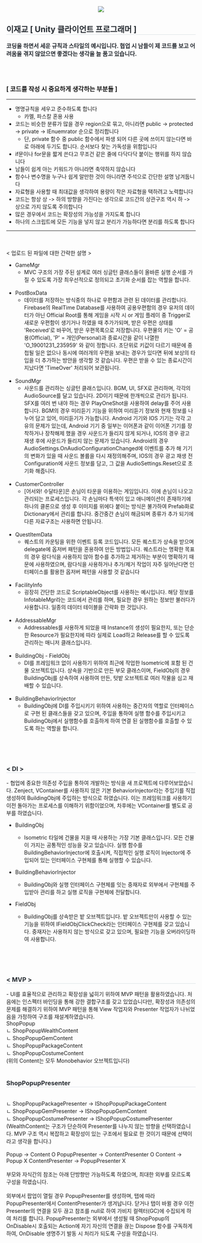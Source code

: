 <div align= "center">
    <img src="https://capsule-render.vercel.app/api?type=rounded&color=bbf1c9&height=120&text=Style%20참조용%20Code%20입니다&animation=fadeIn&fontColor=2a2727&fontSize=40" />
    </div>
    <div style="text-align: left;"> 
    <h2 style="border-bottom: 1px solid #d8dee4; color: #282d33;"> 이재교 [ Unity 클라이언트 프로그래머 ] </h2>  
    <div style="font-weight: 700; font-size: 15px; text-align: left; color: #282d33;">코딩을 하면서 세운 규칙과 스타일의 예시입니다. 협업 시 남들이 제 코드를 보고 어려움을 겪지 않았으면 좋겠다는 생각을 늘 품고 있습니다.</li> </div> 
    </div>

<br><br>
### [ 코드를 작성 시 중요하게 생각하는 부분들 ]
-----------------------
* 명명규칙을 세우고 준수하도록 합니다 <br>
  - 카멜, 파스칼 혼용 사용
* 코드는 비슷한 분류가 많을 경우 region으로 묶고, 아니라면 public -> protected -> private -> IEnuemrator 순으로 정리합니다 <br>
  - 단, private 함수 중 public 함수에서 파생 되어 다른 곳에 쓰이지 않는다면 바로 아래에 두기도 합니다. 순서보다 찾는 가독성을 위함입니다
* if문이나 for문을 짧게 쓴다고 무조건 같은 줄에 다닥다닥 붙이는 행위를 하지 않습니다
* 남들이 쉽게 아는 키워드가 아니라면 축약하지 않습니다
* 함수나 변수명을 누구나 쉽게 알만한 것이 아니라면 주석으로 간단한 설명 남겨둡니다
* 자료형을 사용할 때 최대값을 생각하여 용량이 작은 자료형을 택하려고 노력합니다
* 코드는 항상 상 -> 하의 방향을 가진다는 생각으로 코드간의 상관구조 역시 하 -> 상으로 가지 않도록 주의합니다
* 많은 경우에서 코드는 확장성의 가능성을 가지도록 합니다
* 하나의 스크립트에 모든 기능을 넣지 않고 분리가 가능하다면 분리를 하도록 합니다
---------------------
<br><br>
< 업로드 된 파일에 대한 간략한 설명 >
* GameMgr <br>
  - MVC 구조의 가장 주된 설계로 여러 싱글턴 클래스들이 올바른 실행 순서를 가질 수 있도록 가장 최우선적으로 정의되고 초기화 순서를 잡는 역할을 합니다.
<br><br>
* PostBoxData <br>
  - 데이터를 저장하는 방식중의 하나로 우편함과 관련 된 데이터를 관리합니다. Firebase의 RealTime Database를 사용하여 공용우편함의 경우
  유저의 데이터가 아닌 Official Root를 통해 게임을 시작 시 or 게임 플레이 중 Trigger로 새로운 우편함이 생기거나 하였을 때 추가가되며,
  받은 우편은 상태를 'Received'로 바꾸어, 받은 우편목록으로 저장합니다. 우편물의 키는 'O' = 공용(Official), 'P' = 개인(Personal)과
  종료시간을 같이 나열한 'O_19001231_235959' 와 같이 정합니다. 초단위로 키값이 다르기 때문에 중첩될 일은 없으나 동시에 여러개의 우편을 보내는
  경우가 있다면 뒤에 보상의 타입을 더 추가하는 방안을 생각할 것 같습니다. 우편은 받을 수 있는 종료시간이 지났다면 'TimeOver' 처리되어 보관됩니다.
<br><br>
* SoundMgr <br>
  - 사운드를 관리하는 싱글턴 클래스입니다. BGM, UI, SFX로 관리하며, 각각의 AudioSource를 달고 있습니다. 2D이기 때문에 한개씩으로 관리가 됩니다.
  SFX를 여러 번 내야 하는 경우 PlayOneShot을 사용하여 delay를 주어 사용합니다. BGM의 경우 미리듣기 기능을 위하여 미리듣기 정보와 현재 정보를
  나누어 담고 있어, 미리듣기가 가능합니다.
  Android 기기와 IOS 기기는 각각 고유의 문제가 있는데, Android 기기 중 일부는 이어폰과 같이 이어폰 기기를 장착하거나 장착해제 했을 경우
  사운드가 들리지 않게 되거나, IOS의 경우 광고 재생 후에 사운드가 들리지 않는 문제가 있습니다.
  Android의 경우 AudioSettings.OnAudioConfigurationChanged에 이벤트를 추가 해 기기의 변화가 있을 때 사운드 볼륨을 다시 재정의해주며,
  IOS의 경우 광고 재생 전 Configuration에 사운드 정보를 담고, 그 값을 AudioSettings.Reset으로 초기화 해줍니다.
<br><br>
* CustomerController <br>
  - [어서와! 수달타운]은 손님이 타운을 이용하는 게임입니다. 이에 손님이 나오고 관리되는 프로세스입니다. 각 손님마다 특색이 있고 애니메이션이 존재하기에
  하나의 클론으로 생성 후 이미지를 위에다 붙이는 방식은 불가하여 Prefab화로 Dictionary에서 관리를 합니다. 중간중간 손님이 해금되며 종류가 추가 되기에
  다른 자료구조는 사용하면 안됩니다.
<br><br>
* QuestItemData
  - 퀘스트의 카운팅을 위한 이벤트 등록 코드입니다. 모든 퀘스트가 상속을 받으며 delegate에 옵저버 패턴을 혼용하여 만든 방법입니다. 퀘스트라는 명확한 목표의 경우
  람다식을 사용하지 않아 함수를 추가하고 제거하는 부분이 명확하기 때문에 사용하였으며, 람다식을 사용하거나 추가/제거 작업이 자주 일어난다면
  인터페이스를 활용한 옵저버 패턴을 사용할 것 같습니다
<br><br>
* FacilityInfo <br>
  - 굉장히 간단한 코드로 ScriptableObject를 사용하는 예시입니다. 해당 정보를 InfotableMgr라는 코드에서 관리를 하며, 필요한 경우
  원하는 정보만 불러다가 사용합니다. 일종의 데이터 테이블을 간략화 한 것입니다.
<br><br>
* AddressableMgr <br>
  - Addressables를 사용하게 되었을 때 Instance의 생성이 필요한지, 또는 단순한 Resource가 필요한지에 따라 실제로 Load하고 Release를
    할 수 있도록 관리하는 매니저 클래스입니다.
<br><br>
* BuildingObj - FieldObj <br>
  - DI를 프레임워크 없이 사용하기 위하여 최근에 작업한 Isometric에 포함 된 건물 오브젝트입니다. 상속을 기반으로 만든 부모 클래스이며,
    FieldObj의 경우 BuildingObj를 상속하여 사용하여 만든, 텃밭 오브젝트로 여러 작물을 심고 재배할 수 있습니다.
<br><br>
* BuildingBehaviorInjector <br>
  - BuildingObj에 DI를 주입시키기 위하여 사용하는 중간자의 역할로 인터페이스로 구현 된 클래스들을 갖고 있으며, 주입을 통하여 실행 함수를
    주입시키고 BuildingObj에서 실행함수를 호출하게 하여 연결 된 실행함수를 호출할 수 있도록 하는 역할을 합니다.

<br><br><br>
<h3 style="border-bottom: 1px solid #d8dee4; color: #282d33;"> < DI > </h3>
- 협업에 중요한 의존성 주입을 통하여 개발하는 방식을 새 프로젝트에 다루어보았습니다. Zenject, VContainer를 사용하지 않은 기본 BehaviorInjector라는 주입기를
직접 생성하여 BuildingObj에 주입하는 방식으로 하였습니다. 이는 프레임워크를 사용하기 이전 돌아가는 프로세스를 이해하기 위함이었으며, 차후에는 VContainer를 별도로
공부를 하였습니다.

* BuildingObj <br>
  - Isometric 타일에 건물을 지을 때 사용하는 가장 기본 클래스입니다. 모든 건물이 가지는 공통적인 성능을 갖고 있습니다. 실행 함수를 BuildingBehaviorInjector에 호출시켜,
    직접적인 실행 로직이 Injector에 주입되어 있는 인터페이스 구현체를 통해 실행할 수 있습니다.

* BuildingBehaviorInjector <br>
  - BuildingObj와 실행 인터페이스 구현체를 잇는 중재자로 외부에서 구현체를 주입받아 관리를 하고 실행 로직을 구현체에 전달합니다.
 
* FieldObj <br>
  - BuildingObj를 상속받은 밭 오브젝트입니다. 밭 오브젝트만이 사용할 수 있는 기능을 위하여 IFieldObjClickCheck라는 인터페이스 구현체를 갖고 있습니다. 중재자는
    사용하지 않는 방식으로 갖고 있으며, 필요한 기능을 오버라이딩하여 사용합니다.

<br><br><br>
<h3 style="border-bottom: 1px solid #d8dee4; color: #282d33;"> < MVP > </h3>
- UI를 효율적으로 관리하고 확장성을 넓히기 위하여 MVP 패턴을 활용하였습니다. 처음에는 인스펙터 바인딩을 통해 강한 결합구조를 갖고 있었습니다만,
  확장성과 의존성의 문제를 해결하기 위하여 MVP 패턴을 통해 View 작업자와 Presenter 작업자가 나뉘었음을 가정하여 구조를 재설계하였습니다. <br>
  ShopPopup <br>
  ㄴ ShopPopupWealthContent <br>
  ㄴ ShopPopupGemContent <br>
  ㄴ ShopPopupPackageContent <br>
  ㄴ ShopPopupCostumeContent <br>
  (위의 Content는 모두 Monobehavior 오브젝트입니다)
<br><br>
  <h3 style="border-bottom: 1px solid #d8dee4; color: #282d33;">ShopPopupPresenter </h3><br>
  ㄴ ShopPopupPackagePresenter -> IShopPopupPackageContent <br>
  ㄴ ShopPopupGemPresenter     -> IShopPopupGemContent <br>
  ㄴ ShopPopupCostumePresenter -> IShopPopupCostumePresenter <br>
  (WealthContent는 구조가 단순하여 Presenter를 나누지 않는 방향을 선택하였습니다. MVP 구조 역시 복잡하고 확장성이 있는 구조에서 필요로 한 것이기 때문에 선택이라고 생각을 합니다.)
<br><br>
  Popup   -> Content O       PopupPresenter   -> ContentPresenter O
  Content -> Popup X         ContentPresenter -> PopupPresenter X
<br><br>
  부모와 자식간의 참조는 아래 단방향만 가능하도록 하였으며, 최대한 외부를 모르도록 구성을 하였습니다.
<br><br>
  외부에서 팝업이 열릴 경우 PopupPresenter를 생성하며, 탭에 따라 PopupPresenter에서 ContentPresenter가 생겨납니다. 닫거나 탭이 바뀔 경우 이전 Presenter의
  연결을 모두 끊고 참조를 null로 하여 가비지 컬렉터(GC)에 수집되게 하여 처리를 합니다. PopupPresenter는 외부에서 생성될 때 ShopPopup의 OnDisable시 호출되는
  Action에 자기 자신의 연결을 끊는 Dispose 함수를 구독하게 하여, OnDisable 생명주기 발동 시 처리가 되도록 구성을 하였습니다.

  
    

